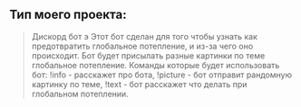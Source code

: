 ## Тип моего проекта:
> Дискорд бот
> э
> Этот бот сделан для того чтобы узнать как предотвратить глобальное потепление, и из-за чего оно происходит.
> Бот будет присылать разные картинки по теме глобальное потепление.
> Команды которые будет использовать бот: !info - расскажет про бота, !picture - бот отправит рандомную картинку по теме, !text - бот расскажет что делать при глобальном потеплении.
